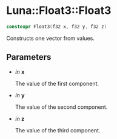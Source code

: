 # Luna::Float3::Float3

```c++
constexpr Float3(f32 x, f32 y, f32 z)
```

Constructs one vector from values. 



## Parameters
* *in* **x**

    The value of the first component. 

* *in* **y**

    The value of the second component. 

* *in* **z**

    The value of the third component. 

